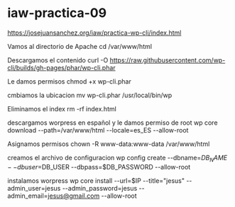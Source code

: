 # iaw-practica-09
https://josejuansanchez.org/iaw/practica-wp-cli/index.html


Vamos al directorio de Apache
cd /var/www/html

Descargamos el contenido
curl -O https://raw.githubusercontent.com/wp-cli/builds/gh-pages/phar/wp-cli.phar

Le damos permisos
chmod +x wp-cli.phar

cmbiamos la ubicacion 
mv wp-cli.phar /usr/local/bin/wp

Eliminamos el index
rm -rf index.html

descargamos worpress en español y le damos permiso de root
wp core download --path=/var/www/html --locale=es_ES --allow-root

Asignamos permisos
chown -R www-data:www-data /var/www/html

creamos el archivo de configuracion
wp config create --dbname=$DB_NAME --dbuser=$DB_USER --dbpass=$DB_PASSWORD --allow-root

instalamos worpress
wp core install --url=$IP --title="jesus" --admin_user=jesus --admin_password=jesus --admin_email=jesus@gmail.com --allow-root

